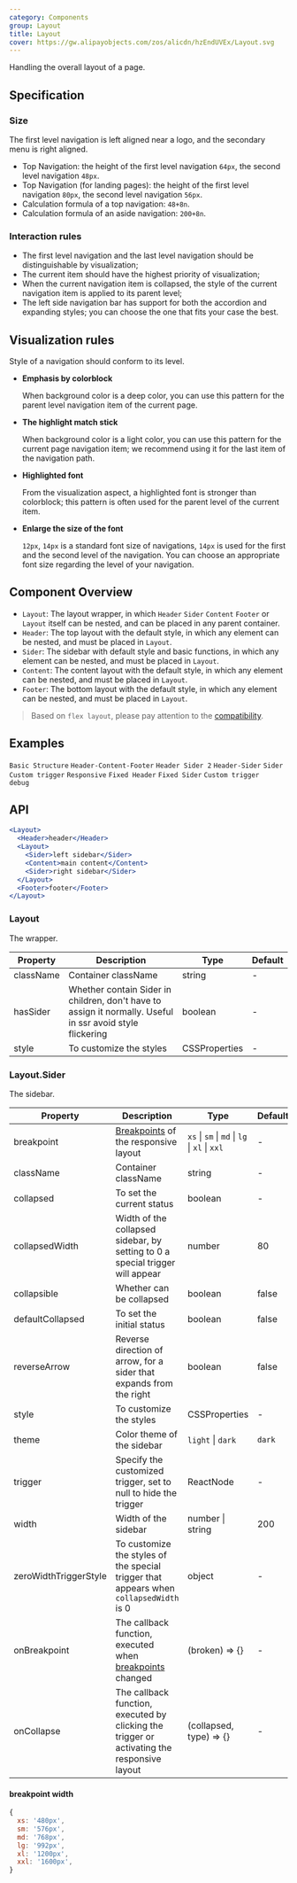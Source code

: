 ```yaml
---
category: Components
group: Layout
title: Layout
cover: https://gw.alipayobjects.com/zos/alicdn/hzEndUVEx/Layout.svg
---
```


Handling the overall layout of a page.

## Specification

### Size

The first level navigation is left aligned near a logo, and the secondary menu is right aligned.

- Top Navigation: the height of the first level navigation `64px`, the second level navigation `48px`.
- Top Navigation (for landing pages): the height of the first level navigation `80px`, the second level navigation `56px`.
- Calculation formula of a top navigation: `48+8n`.
- Calculation formula of an aside navigation: `200+8n`.

### Interaction rules

- The first level navigation and the last level navigation should be distinguishable by visualization;
- The current item should have the highest priority of visualization;
- When the current navigation item is collapsed, the style of the current navigation item is applied to its parent level;
- The left side navigation bar has support for both the accordion and expanding styles; you can choose the one that fits your case the best.

## Visualization rules

Style of a navigation should conform to its level.

- **Emphasis by colorblock**

  When background color is a deep color, you can use this pattern for the parent level navigation item of the current page.

- **The highlight match stick**

  When background color is a light color, you can use this pattern for the current page navigation item; we recommend using it for the last item of the navigation path.

- **Highlighted font**

  From the visualization aspect, a highlighted font is stronger than colorblock; this pattern is often used for the parent level of the current item.

- **Enlarge the size of the font**

  `12px`, `14px` is a standard font size of navigations, `14px` is used for the first and the second level of the navigation. You can choose an appropriate font size regarding the level of your navigation.

## Component Overview

- `Layout`: The layout wrapper, in which `Header` `Sider` `Content` `Footer` or `Layout` itself can be nested, and can be placed in any parent container.
- `Header`: The top layout with the default style, in which any element can be nested, and must be placed in `Layout`.
- `Sider`: The sidebar with default style and basic functions, in which any element can be nested, and must be placed in `Layout`.
- `Content`: The content layout with the default style, in which any element can be nested, and must be placed in `Layout`.
- `Footer`: The bottom layout with the default style, in which any element can be nested, and must be placed in `Layout`.

> Based on `flex layout`, please pay attention to the [compatibility](http://caniuse.com/#search=flex).

## Examples

<code src="./demo/basic.tsx">Basic Structure</code>
<code src="./demo/top.tsx">Header-Content-Footer</code>
<code src="./demo/top-side-2.tsx">Header Sider 2</code>
<code src="./demo/top-side.tsx">Header-Sider</code>
<code src="./demo/side.tsx" iframe="360">Sider</code>
<code src="./demo/custom-trigger.tsx">Custom trigger</code>
<code src="./demo/responsive.tsx">Responsive</code>
<code src="./demo/fixed.tsx" iframe="360">Fixed Header</code>
<code src="./demo/fixed-sider.tsx" iframe="360">Fixed Sider</code>
<code src="./demo/custom-trigger-debug.tsx" debug>Custom trigger debug</code>

## API

```jsx
<Layout>
  <Header>header</Header>
  <Layout>
    <Sider>left sidebar</Sider>
    <Content>main content</Content>
    <Sider>right sidebar</Sider>
  </Layout>
  <Footer>footer</Footer>
</Layout>
```

### Layout

The wrapper.

| Property  | Description                                                                                               | Type          | Default |
| --------- | --------------------------------------------------------------------------------------------------------- | ------------- | ------- |
| className | Container className                                                                                       | string        | -       |
| hasSider  | Whether contain Sider in children, don't have to assign it normally. Useful in ssr avoid style flickering | boolean       | -       |
| style     | To customize the styles                                                                                   | CSSProperties | -       |

### Layout.Sider

The sidebar.

| Property              | Description                                                                                 | Type                                          | Default |
| --------------------- | ------------------------------------------------------------------------------------------- | --------------------------------------------- | ------- |
| breakpoint            | [Breakpoints](/components/grid/#Col) of the responsive layout                               | `xs` \| `sm` \| `md` \| `lg` \| `xl` \| `xxl` | -       |
| className             | Container className                                                                         | string                                        | -       |
| collapsed             | To set the current status                                                                   | boolean                                       | -       |
| collapsedWidth        | Width of the collapsed sidebar, by setting to 0 a special trigger will appear               | number                                        | 80      |
| collapsible           | Whether can be collapsed                                                                    | boolean                                       | false   |
| defaultCollapsed      | To set the initial status                                                                   | boolean                                       | false   |
| reverseArrow          | Reverse direction of arrow, for a sider that expands from the right                         | boolean                                       | false   |
| style                 | To customize the styles                                                                     | CSSProperties                                 | -       |
| theme                 | Color theme of the sidebar                                                                  | `light` \| `dark`                             | `dark`  |
| trigger               | Specify the customized trigger, set to null to hide the trigger                             | ReactNode                                     | -       |
| width                 | Width of the sidebar                                                                        | number \| string                              | 200     |
| zeroWidthTriggerStyle | To customize the styles of the special trigger that appears when `collapsedWidth` is 0      | object                                        | -       |
| onBreakpoint          | The callback function, executed when [breakpoints](/components/grid/#API) changed           | (broken) => {}                                | -       |
| onCollapse            | The callback function, executed by clicking the trigger or activating the responsive layout | (collapsed, type) => {}                       | -       |

#### breakpoint width

```js
{
  xs: '480px',
  sm: '576px',
  md: '768px',
  lg: '992px',
  xl: '1200px',
  xxl: '1600px',
}
```

<style>
  [data-theme="dark"] .site-layout-background {
    background: #141414;
  }
  [data-theme="dark"] .site-layout-header-background {
    background: #1f1f1f;
  }
</style>
